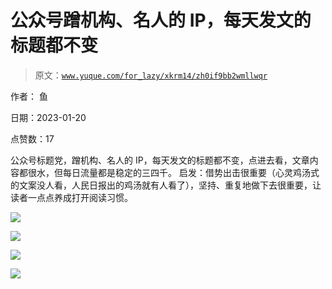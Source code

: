 # 公众号蹭机构、名人的 IP，每天发文的标题都不变

> 原文：[`www.yuque.com/for_lazy/xkrm14/zh0if9bb2wmllwqr`](https://www.yuque.com/for_lazy/xkrm14/zh0if9bb2wmllwqr)



作者： 鱼 

日期：2023-01-20 

点赞数：17 

公众号标题党，蹭机构、名人的 IP，每天发文的标题都不变，点进去看，文章内容都很水，但每日流量都是稳定的三四千。 启发：借势出击很重要（心灵鸡汤式的文案没人看，人民日报出的鸡汤就有人看了），坚持、重复地做下去很重要，让读者一点点养成打开阅读习惯。 

![](img/1745960ac4d59bf3a0442a453944917d.png) 

![](img/f16b3d3fb172a81380e91ae7689f4d31.png) 

![](img/e6a65dd9ad41c0bf8c32d46150d9596c.png) 

![](img/d76722ccb6d32bf080bdade91602cdc6.png) 

